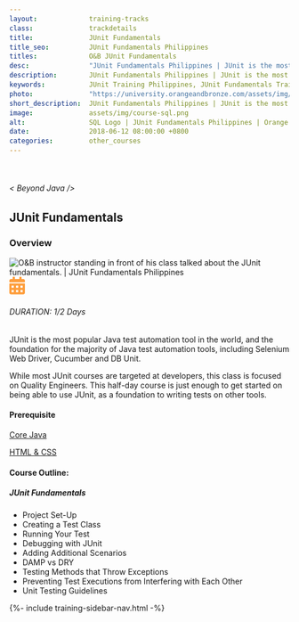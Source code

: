 ```yaml
---
layout:             training-tracks
class:              trackdetails
title:              JUnit Fundamentals
title_seo:          JUnit Fundamentals Philippines
titles:             O&B JUnit Fundamentals
desc:               "JUnit Fundamentals Philippines | JUnit is the most popular Java test automation tool in the world, and the foundation for the majority of Java test automation tools, including Selenium Web Driver, Cucumber and DB Unit."
description:        JUnit Fundamentals Philippines | JUnit is the most popular Java test automation tool in the world, and the foundation for the majority of Java test automation tools, including Selenium Web Driver, Cucumber and DB Unit.
keywords:           JUnit Training Philippines, JUnit Fundamentals Training Course Philippines, JUnit Training Manila 
photo:              "https://university.orangeandbronze.com/assets/img/JUnitFundamentals-FBLinkPostPhoto.png"
short_description:  JUnit Fundamentals Philippines | JUnit is the most popular Java test automation tool in the world, and the foundation for the majority of Java test automation tools, including Selenium Web Driver, Cucumber and DB Unit.
image:              assets/img/course-sql.png
alt:                SQL Logo | JUnit Fundamentals Philippines | Orange and Bronze Software Labs
date:               2018-06-12 08:00:00 +0800
categories:         other_courses
---
```

<div class="section-content">
        <div class="container-fluid auto-1110">
            <div class="row">
                <div class="col">
                    <div class="panel-content">
                        <div class="title-section">
                            <img src="{{ "assets/img/title-software.png" | relative_url }}" alt="">
                            <div class="title">
                                <h6>
                                    < Beyond Java />
                                </h6>
                                <h2>JUnit Fundamentals</h2>
                            </div>
                        </div>
                        <div class="row" data-sticky-container>
                            <div class="track-panel">
                                <div class="track-content">
                                    <section id="overview">
                                        <h3>Overview</h3>
                                        <img class="mb30 img-fluid" src="{{ "assets/img/JUnitFundamentals-cover.png" | relative_url }}" alt="O&B instructor standing in front of his class talked about the JUnit fundamentals. | JUnit Fundamentals Philippines">
                                        <div class="track-details">
                                        <div class="details mr40">
                                            <img src="/assets/img/ico-calendar.svg" alt="">
                                            <h6>DURATION: 1/2 Days</h6>
                                        </div>
                                    </div>
                                        <p>
                                            JUnit is the most popular Java test automation tool in the world, and the foundation for the majority of Java test automation tools, including Selenium Web Driver, Cucumber and DB Unit.
                                        </p>
                                        <p>
                                            While most JUnit courses are targeted at developers, this class is focused on Quality Engineers. This half-day course is just enough to get started on being able to use JUnit, as a foundation to writing tests on other tools.
                                        </p>
                                        <h4>
                                            Prerequisite
                                        </h4>
                                        <p>
                                            <a href="/java/core-java/" target="_blank">Core Java</a>
                                        </p>
                                        <p>
                                            <a href="/other_courses/html-css/" target="_blank">HTML & CSS</a>
                                        </p>
                                    </section>
                                    <section id="topic-outline">
                                        <h4>
                                            Course Outline:
                                        </h4>
                                        <h5 class="course-title">JUnit Fundamentals</h5>
                                        <ul class="course-outline">
                                        <li>Project Set-Up</li>
                                        <li>Creating a Test Class</li>
                                        <li>Running Your Test</li>
                                        <li>Debugging with JUnit</li>
                                        <li>Adding Additional Scenarios</li>
                                        <li>DAMP vs DRY</li>
                                        <li>Testing Methods that Throw Exceptions</li>
                                        <li>Preventing Test Executions from Interfering with Each Other</li>
                                        <li>Unit Testing Guidelines</li>
                                        </ul>
                                    </section>
                                </div>
                                {%- include training-sidebar-nav.html -%}
                            </div>
                        </div>
                    </div>
                </div>
            </div>
        </div>
    </div>
